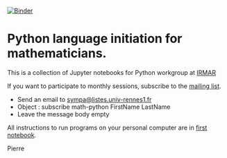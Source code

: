 [![Binder](https://mybinder.org/badge_logo.svg)](https://mybinder.org/v2/gh/pnavaro/math-python/master)

# Python language initiation for mathematicians.

This is a collection of Jupyter notebooks for Python workgroup at [IRMAR](https://irmar.univ-rennes1.fr)

If you want to participate to monthly sessions, subscribe to the [mailing list](https://listes.univ-rennes1.fr/wws/info/math-python).

- Send an email to sympa@listes.univ-rennes1.fr 
- Object : subscribe math-python FirstName LastName 
- Leave the message body empty

All instructions to run programs on your personal computer are in [first notebook](http://nbviewer.jupyter.org/github/pnavaro/math-python/blob/master/notebooks_2022/01-Installation.ipynb).

Pierre
